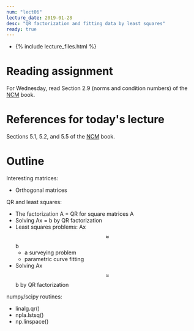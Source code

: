 ```yaml
---
num: "lect06"
lecture_date: 2019-01-28
desc: "QR factorization and fitting data by least squares"
ready: true
---
```


* {% include lecture_files.html %}

# Reading assignment

For Wednesday, read Section 2.9 (norms and condition numbers) of the
[NCM](http://www.cs.ucsb.edu/~gilbert/cs111/chapters/) book.

# References for today's lecture

Sections 5.1, 5.2, and 5.5 of the
[NCM](http://www.cs.ucsb.edu/~gilbert/cs111/chapters/) book.

# Outline

Interesting matrices:

   - Orthogonal matrices

QR and least squares:

   - The factorization A = QR for square matrices A
   - Solving Ax = b by QR factorization
   - Least squares problems: Ax $$\approx$$ b
     - a surveying problem
     - parametric curve fitting
   - Solving Ax $$\approx$$ b by QR factorization

numpy/scipy routines:
   - linalg.qr()
   - npla.lstsq()
   - np.linspace()
